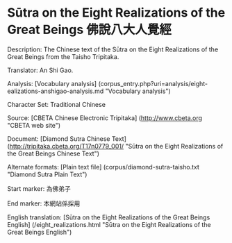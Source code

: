 # Sūtra on the Eight Realizations of the Great Beings 佛說八大人覺經

Description: The Chinese text of the Sūtra on the Eight Realizations of the Great Beings from the Taisho Tripitaka. 

Translator: An Shi Gao.

Analysis: [Vocabulary analysis] (corpus_entry.php?uri=analysis/eight-ealizations-anshigao-analysis.md "Vocabulary analysis")

Character Set: Traditional Chinese

Source: [CBETA Chinese Electronic Tripitaka] (http://www.cbeta.org "CBETA web site")

Document: [Diamond Sutra Chinese Text] (http://tripitaka.cbeta.org/T17n0779_001/ "Sūtra on the Eight Realizations of the Great Beings Chinese Text")

Alternate formats: [Plain text file] (corpus/diamond-sutra-taisho.txt "Diamond Sutra Plain Text")

Start marker: 為佛弟子

End marker: 本網站係採用

English translation: [Sūtra on the Eight Realizations of the Great Beings English] (/eight_realizations.html "Sūtra on the Eight Realizations of the Great Beings English")
